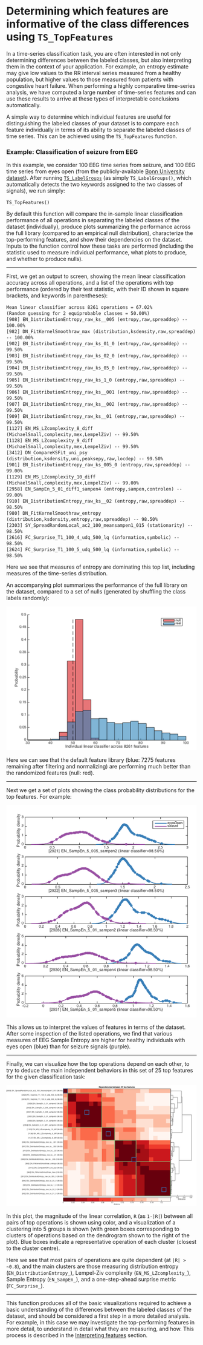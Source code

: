 # Determining which features are informative of the class differences using `TS_TopFeatures`

In a time-series classification task, you are often interested in not only determining differences between the labeled classes, but also interpreting them in the context of your application.
For example, an entropy estimate may give low values to the RR interval series measured from a healthy population, but higher values to those measured from patients with congestive heart failure.
When performing a highly comparative time-series analysis, we have computed a large number of time-series features and can use these results to arrive at these types of interpretable conclusions automatically.

A simple way to determine which individual features are useful for distinguishing the labeled classes of your dataset is to compare each feature individually in terms of its ability to separate the labeled classes of time series.
This can be achieved using the `TS_TopFeatures` function.

### Example: Classification of seizure from EEG
In this example, we consider 100 EEG time series from seizure, and 100 EEG time series from eyes open (from the publicly-available [Bonn University dataset](http://epileptologie-bonn.de/cms/front_content.php?idcat=193&lang=3)).
After running [`TS_LabelGroups`](grouping.md) (as simply `TS_LabelGroups()`, which automatically detects the two keywords assigned to the two classes of signals), we run simply:

    TS_TopFeatures()

By default this function will compare the in-sample linear classification performance of all operations in separating the labeled classes of the dataset (individually), produce plots summarizing the performance across the full library (compared to an empirical null distribution), characterize the top-performing features, and show their dependencies on the dataset.
Inputs to the function control how these tasks are performed (including the statistic used to measure individual performance, what plots to produce, and whether to produce nulls).

---

First, we get an output to screen, showing the mean linear classification accuracy across all operations, and a list of the operations with top performance (ordered by their test statistic, with their ID shown in square brackets, and keywords in parentheses):

    Mean linear classifier across 8261 operations = 67.02%
    (Random guessing for 2 equiprobable classes = 50.00%)
    [908] EN_DistributionEntropy_raw_ks__005 (entropy,raw,spreaddep) -- 100.00%
    [982] DN_FitKernelSmoothraw_max (distribution,ksdensity,raw,spreaddep) -- 100.00%
    [902] EN_DistributionEntropy_raw_ks_01_0 (entropy,raw,spreaddep) -- 99.50%
    [903] EN_DistributionEntropy_raw_ks_02_0 (entropy,raw,spreaddep) -- 99.50%
    [904] EN_DistributionEntropy_raw_ks_05_0 (entropy,raw,spreaddep) -- 99.50%
    [905] EN_DistributionEntropy_raw_ks_1_0 (entropy,raw,spreaddep) -- 99.50%
    [906] EN_DistributionEntropy_raw_ks__001 (entropy,raw,spreaddep) -- 99.50%
    [907] EN_DistributionEntropy_raw_ks__002 (entropy,raw,spreaddep) -- 99.50%
    [909] EN_DistributionEntropy_raw_ks__01 (entropy,raw,spreaddep) -- 99.50%
    [1127] EN_MS_LZcomplexity_8_diff (MichaelSmall,complexity,mex,LempelZiv) -- 99.50%
    [1128] EN_MS_LZcomplexity_9_diff (MichaelSmall,complexity,mex,LempelZiv) -- 99.50%
    [3412] DN_CompareKSFit_uni_psy (distribution,ksdensity,uni,peaksepy,raw,locdep) -- 99.50%
    [901] EN_DistributionEntropy_raw_ks_005_0 (entropy,raw,spreaddep) -- 99.00%
    [1129] EN_MS_LZcomplexity_10_diff (MichaelSmall,complexity,mex,LempelZiv) -- 99.00%
    [2958] EN_SampEn_5_01_diff1_sampen4 (entropy,sampen,controlen) -- 99.00%
    [910] EN_DistributionEntropy_raw_ks__02 (entropy,raw,spreaddep) -- 98.50%
    [980] DN_FitKernelSmoothraw_entropy (distribution,ksdensity,entropy,raw,spreaddep) -- 98.50%
    [2303] SY_SpreadRandomLocal_ac2_100_meansampen1_015 (stationarity) -- 98.50%
    [2616] FC_Surprise_T1_100_4_udq_500_lq (information,symbolic) -- 98.50%
    [2624] FC_Surprise_T1_100_5_udq_500_lq (information,symbolic) -- 98.50%

Here we see that measures of entropy are dominating this top list, including measures of the time-series distribution.

An accompanying plot summarizes the performance of the full library on the dataset, compared to a set of nulls (generated by shuffling the class labels randomly):

![](img/TS_TopFeatures_histograms.png)

Here we can see that the default feature library (blue: 7275 features remaining after filtering and normalizing) are performing much better than the randomized features (null: red).

---

Next we get a set of plots showing the class probability distributions for the top features. For example:

![](img/TS_TopFeatures_distributions_.png)

This allows us to interpret the values of features in terms of the dataset.
After some inspection of the listed operations, we find that various measures of EEG Sample Entropy are higher for healthy individuals with eyes open (blue) than for seizure signals (purple).

---

Finally, we can visualize how the top operations depend on each other, to try to deduce the main independent behaviors in this set of 25 top features for the given classification task:

![](img/TS_TopFeatures_cluster.png)

In this plot, the magnitude of the linear correlation, `R` (as `1-|R|`) between all pairs of top operations is shown using color, and a visualization of a clustering into 5 groups is shown (with green boxes corresponding to clusters of operations based on the dendrogram shown to the right of the plot).
Blue boxes indicate a representative operation of each cluster (closest to the cluster centre).

Here we see that most pairs of operations are quite dependent (at `|R| > ~0.8`), and the main clusters are those measuring distribution entropy (`EN_DistributionEntropy_`), Lempel-Ziv complexity (`EN_MS_LZcomplexity_`), Sample Entropy (`EN_SampEn_`), and a one-step-ahead surprise metric (`FC_Surprise_`).

---

This function produces all of the basic visualizations required to achieve a basic understanding of the differences between the labeled classes of the dataset, and should be considered a first step in a more detailed analysis. For example, in this case we may investigate the top-performing features in more detail, to understand in detail what they are measuring, and how.
This process is described in the [Interpreting features](interpreting_features.md) section.